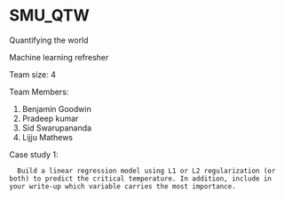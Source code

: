 # SMU_QTW

Quantifying the world

Machine learning refresher 

Team size: 4

Team Members:
1. Benjamin Goodwin
2. Pradeep kumar
3. Sid Swarupananda
4. Lijju Mathews

Case study 1:
      
      Build a linear regression model using L1 or L2 regularization (or both) to predict the critical temperature. In addition, include in your write-up which variable carries the most importance.


